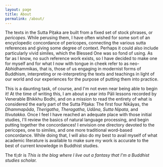 ```yaml
---
layout: page
title: About
permalink: /about/
---
```


The texts in the Sutta Piṭaka are built from a fixed set of stock phrases, or *pericopes*.  While perusing them, I have often wished for some sort of an encyclopedic concordance of pericopes, connecting the various sutta references and giving some degree of context.  Perhaps it could also include particularly vivid similes, which the Blessed One was so fond of using.  As far as I know, no such reference work exists, so I have decided to make one for myself and for what I now with tongue in cheek refer to as neo-Abhidhammikas, that is, those of us engaging in modernist forms of Buddhism, interpreting or re-interpreting the texts and teachings in light of our world and our experiences for the purpose of putting them into practice.

This is a daunting task, of course, and I'm not even near being able to begin it!  At the time of writing this, I am about a year into Pāli lessons recorded by Venerable Bhikkhu Bodhi, and on a mission to read the entirety of what is considered the early part of the Sutta Piṭaka:  The first four Nikāyas, the *Dhammapāda*, *Therigatha*, *Theragatha*, *Udāna*, *Sutta Nipata*, and *Itivutakka.*  Once I feel I have reached an adequate place with those initial studies, I'll review the basics of natural language processing, and begin putting together the concordances!  I envision one directory devoted to the pericopes, one to similes, and one more traditional word-based concordance.  While doing that, I will also do my best to avail myself of what academic literature is available to make sure my work is accurate to the best of current knowledge in Buddhist studies.

The tl;dr is *This is the blog where I live out a fantasy that I'm a Buddhist studies scholar.*